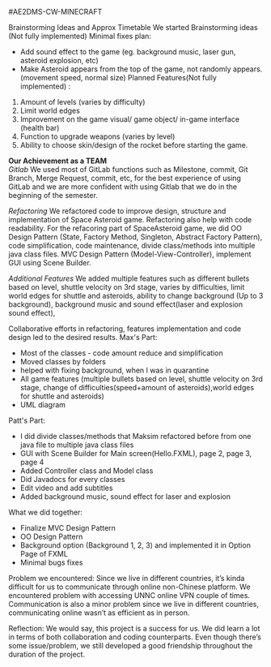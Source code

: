 #AE2DMS-CW-MINECRAFT

Brainstorming Ideas and Approx Timetable 
We started Brainstorming ideas (Not fully implemented)
Minimal fixes plan:
- Add sound effect to the game (eg. background music, laser gun, asteroid explosion, etc)
- Make Asteroid appears from the top of the game, not randomly appears. (movement speed, normal size)
Planned Features(Not fully implemented) :
1. Amount of levels (varies by difficulty)
2. Limit world edges
3. Improvement on the game visual/ game object/ in-game interface (health bar) 
4. Function to upgrade weapons (varies by level) 
5. Ability to choose skin/design of the rocket before starting the game.


**Our Achievement as a TEAM**
<br/>
_Gitlab_
We used most of GitLab functions such as Milestone, commit, Git Branch, Merge Request, commit, etc, for the best experience of using GitLab and we are more confident with using Gitlab that we do in the beginning of the semester. 

_Refactoring_
We refactored code to improve design, structure and implementation of Space Asteroid game. Refactoring also help with code readability. For the refacoring part of SpaceAsteroid game, we did OO Design Pattern (State, Factory Method, Singleton, Abstract Factory Pattern), code simplification, code maintenance, divide class/methods into multiple java class files. MVC Design Pattern (Model-View-Controller), implement GUI using Scene Builder. 

_Additional Features_
We added multiple features such as different bullets based on level, shuttle velocity on 3rd stage, varies by difficulties, limit world edges for shuttle and asteroids, ability to change background (Up to 3 background), background music and sound effect(laser and explosion sound effect),

Collaborative efforts in refactoring, features implementation and code design led to the desired results.
Max's Part: 
- Most of the classes - code amount reduce and simplification 
- Moved classes by folders 
- helped with fixing background, when I was in quarantine 
- All game features (multiple bullets based on level, shuttle velocity on 3rd stage, change of difficulties(speed+amount of asteroids),world edges for shuttle and asteroids) 
- UML diagram

Patt's Part:
- I did divide classes/methods that Maksim refactored before from one java file to multiple java class files 
- GUI with Scene Builder for Main screen(Hello.FXML), page 2, page 3, page 4 
- Added Controller class and Model class 
- Did Javadocs for every classes 
- Edit video and add subtitles 
- Added background music, sound effect for laser and explosion 

What we did together: 
- Finalize MVC Design Pattern
- OO Design Pattern 
- Background option (Background 1, 2, 3) and implemented it in Option Page of FXML 
- Minimal bugs fixes 

Problem we encountered: 
Since we live in different countries, it’s kinda difficult for us to communicate through online non-Chinese platform. We encountered problem with accessing UNNC online VPN couple of times. Communication is also a minor problem since we live in different countries, communicating online wasn’t as efficient as in person. 

Reflection: 
We would say, this project is a success for us. We did learn a lot in terms of both collaboration and coding counterparts. Even though there’s some issue/problem, we still developed a good friendship throughout the duration of the project.
